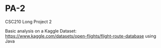 # PA-2
CSC210 Long Project 2

Basic analysis on a Kaggle Dataset: https://www.kaggle.com/datasets/open-flights/flight-route-database using Java
